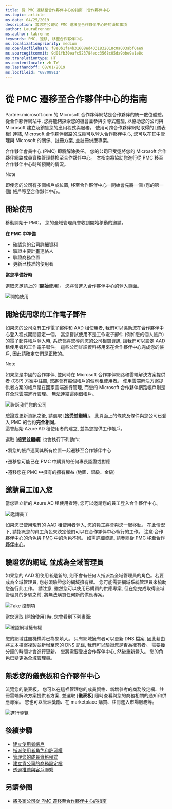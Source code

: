 ```yaml
---
title: 從 PMC 遷移至合作夥伴中心的指南 |合作夥伴中心
ms.topic: article
ms.date: 04/25/2019
description: 當您將公司從 PMC 遷移至合作夥伴中心時的須知事項
author: LauraBrenner
ms.author: labrenne
keywords: PMC, 遷移, 移至合作夥伴中心
ms.localizationpriority: medium
ms.openlocfilehash: f8e0b1fa4b31608ed4031832018c0a003abf0ae9
ms.sourcegitcommit: 9d01fb30eafc523784ecc3568c05da9bbe9a1e8c
ms.translationtype: HT
ms.contentlocale: zh-TW
ms.lasthandoff: 08/01/2019
ms.locfileid: "68708911"
---
```

# <a name="guide-to-migrating-from-pmc-to-partner-center"></a>從 PMC 遷移至合作夥伴中心的指南

Partner.microsoft.com 的 Microsoft 合作夥伴網站是合作夥伴的統一數位體驗。 從合作夥伴網站中, 您將能夠探索您的機會並參與引導式體驗, 以協助您的公司與 Microsoft 建立及銷售您的應用程式與服務。 使用可跨合作夥伴網站取得的 [儀表板] 連結, Microsoft 合作夥伴網路的成員可以登入合作夥伴中心, 您可以在其中管理與 Microsoft 的關係、註冊方案, 並註冊供應專案。 

合作夥伴會員中心 (PMC) 即將解除委任。 您的公司已受邀將您的 Microsoft 合作夥伴網路成員資格管理轉換至合作夥伴中心。 本指南將協助您進行從 PMC 移至合作夥伴中心時所預期的情況。

>[!Note]
>即使您的公司有多個帳戶或位置, 移至合作夥伴中心一開始會先將一個 (您的第一個) 帳戶移至合作夥伴中心。

## <a name="get-started"></a>開始使用

移動開始于 PMC。 您的全域管理員會收到開始移動的邀請。 

**在 PMC 中準備**
- 確認您的公司詳細資料 
- 驗證主要計畫連絡人 
- 驗證商務位置
- 更新已核准的使用者

**當您準備好時**

選取您邀請上的 [**開始**使用]。 您將會進入合作夥伴中心的登入頁面。

![開始使用](images/migration/getstarted.jpg)

## <a name="start-with-your-work-email"></a>開始使用您的工作電子郵件

如果您的公司沒有工作電子郵件和 AAD 租使用者, 我們可以協助您在合作夥伴中心登入程式期間設定一個。 當您嘗試使用不是工作電子郵件 (例如您的個人帳戶) 的電子郵件帳戶登入時, 系統會將您導向您的公司相關資訊, 讓我們可以設定 AAD 租使用者和工作電子郵件。
這些公司詳細資料將用來在合作夥伴中心完成您的帳戶, 因此請確定它們是正確的。

>[!Note]
>如果您是中國的合作夥伴, 並同時在 Microsoft 合作夥伴網路和雲端解決方案提供者 (CSP) 方案中註冊, 您將會有每個帳戶的個別租使用者。 使用雲端解決方案提供者方案的帳戶是在國家雲端進行管理, 而您的 Microsoft 合作夥伴網路帳戶則是在全球雲端進行管理。 無法連結這兩個帳戶。

![告訴我們您的公司](images/migration/newtellusabout.png)

驗證或更新資訊之後, 請選取 [**接受並繼續**]。
此頁面上的條款及條件與您公司已登入 PMC 的合約**完全相同**。  
這會起始 Azure AD 租使用者的建立, 並為您提供工作帳戶。

選取 [**接受並繼續**] 也會執行下列動作:

•將您的帳戶連同其所有位置一起遷移至合作夥伴中心

•遷移您可能已在 PMC 中購買的任何專長認證或對應

•遷移您在 PMC 中擁有的擁有權益 (地圖、銀級、金級)

## <a name="invite-employees-to-join-you"></a>邀請員工加入您

當您建立新的 Azure AD 租使用者時, 您可以邀請您的員工登入合作夥伴中心。

![邀請員工](images/migration/invite.png)


如果您已使用現有的 AAD 租使用者登入, 您的員工將會與您一起移動。 在此情況下, 請指派您的員工角色來決定他們可以在合作夥伴中心執行的工作。 注意:合作夥伴中心的角色與 PMC 中的角色不同。 如需詳細資訊, 請參閱[從 PMC 移至合作夥伴中心](move-pmc-pc-map.md)。

## <a name="verify-your-domain-and-become-a-global-admin"></a>驗證您的網域, 並成為全域管理員  

如果您的 AAD 租使用者是新的, 則不會有任何人指派為全域管理員的角色。若要成為全域管理員, 您必須驗證您的網域擁有權。 您可能需要網域系統管理員來協助您進行此工作。 請注意, 雖然您可以使用已購買的供應專案, 但在您完成取得全域管理員的步驟之前, 將無法購買任何新的供應專案。 

![Take 控制項](images/migration/takecontrol.png)

當您選取 [開始使用] 時, 您會看到下列畫面:

![確認網域擁有權](images/migration/verifytxt.png)

您的網域註冊機構將已為您填入。 只有網域擁有者可以更新 DNS 檔案, 因此藉由將文本檔案複製並新增至您的 DNS 記錄, 我們可以驗證您是否為擁有者。 需要幾分鐘的時間才會進行更新。 您將需要登出合作夥伴中心, 然後重新登入。 您的角色已變更為全域管理員。 


## <a name="get-acquainted-with-your-dashboard-and-partner-center"></a>熟悉您的儀表板和合作夥伴中心

流覽您的儀表板。 您可以在這裡管理您的成員資格、新增參考的商務設定檔、註冊雲端解決方案提供者方案, 並選取 [**儀表板**] 隨時查看與您的商務相關的通知和供應專案。 您也可以管理獎勵、在 marketplace 購買、註冊進入市場服務等。  

![進行導覽](images/migration/fre.png)

## <a name="next-steps"></a>後續步驟

- [建立使用者帳戶](create-user-accounts-and-set-permissions.md)
- [指派使用者角色和許可權](permissions-overview.md)
- [管理您的成員資格程式](renew-mpn-offers.md)
- [建立貴公司的商務設定檔](create-a-marketing-profile.md)
- [透過推薦與客戶聯繫](responding-to-referrals.md)

## <a name="see-also"></a>另請參閱

- [將多家公司從 PMC 遷移至合作夥伴中心的指南](move-multiple-companies.md)
